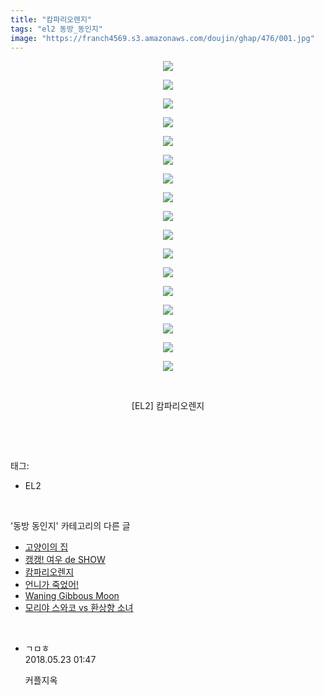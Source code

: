 ```yaml
---
title: "캄파리오렌지"
tags: "el2 동방_동인지"
image: "https://franch4569.s3.amazonaws.com/doujin/ghap/476/001.jpg"
---
```

<div class="article">
<p style="text-align: center; clear: none; float: none;"><img src="{{ site.imgserver2 }}/ghap/476/001.jpg"/></p>
<p style="text-align: center; clear: none; float: none;"><img src="{{ site.imgserver2 }}/ghap/476/002.jpg"/></p>
<p style="text-align: center; clear: none; float: none;"><img src="{{ site.imgserver2 }}/ghap/476/003.jpg"/></p>
<p style="text-align: center; clear: none; float: none;"><img src="{{ site.imgserver2 }}/ghap/476/004.jpg"/></p>
<p style="text-align: center; clear: none; float: none;"><img src="{{ site.imgserver2 }}/ghap/476/005.jpg"/></p>
<p style="text-align: center; clear: none; float: none;"><img src="{{ site.imgserver2 }}/ghap/476/006.jpg"/></p>
<p style="text-align: center; clear: none; float: none;"><img src="{{ site.imgserver2 }}/ghap/476/007.jpg"/></p>
<p style="text-align: center; clear: none; float: none;"><img src="{{ site.imgserver2 }}/ghap/476/008.jpg"/></p>
<p style="text-align: center; clear: none; float: none;"><img src="{{ site.imgserver2 }}/ghap/476/009.jpg"/></p>
<p style="text-align: center; clear: none; float: none;"><img src="{{ site.imgserver2 }}/ghap/476/010.jpg"/></p>
<p style="text-align: center; clear: none; float: none;"><img src="{{ site.imgserver2 }}/ghap/476/011.jpg"/></p>
<p style="text-align: center; clear: none; float: none;"><img src="{{ site.imgserver2 }}/ghap/476/012.jpg"/></p>
<p style="text-align: center; clear: none; float: none;"><img src="{{ site.imgserver2 }}/ghap/476/013.jpg"/></p>
<p style="text-align: center; clear: none; float: none;"><img src="{{ site.imgserver2 }}/ghap/476/014.jpg"/></p>
<p style="text-align: center; clear: none; float: none;"><img src="{{ site.imgserver2 }}/ghap/476/015.jpg"/></p>
<p style="text-align: center; clear: none; float: none;"><img src="{{ site.imgserver2 }}/ghap/476/016.jpg"/></p>
<p style="text-align: center; clear: none; float: none;"><img src="{{ site.imgserver2 }}/ghap/476/017.jpg"/></p>
<p style="text-align: center; clear: none; float: none;"><br/></p>
<p style="text-align: center; clear: none; float: none;">[EL2] 캄파리오렌지</p>
<p><br/></p>
</div><br/>
<div class="tagTrail">
<p>태그: </p>
<ul>
<li>EL2</li>
</ul>
</div><br/>
<div class="another">
<p>'동방 동인지' 카테고리의 다른 글</p>
<ul>
<li><a href="/ghap_478">고양이의 집</a></li>
<li><a href="/ghap_477">캥캥! 여우 de SHOW</a></li>
<li><a href="/ghap_476">캄파리오렌지</a></li>
<li><a href="/ghap_475">언니가 죽었어!</a></li>
<li><a href="/ghap_474">Waning Gibbous Moon</a></li>
<li><a href="/ghap_471">모리야 스와코 vs 환상향 소녀</a></li>
</ul>
</div><br/>
<div class="cb_module cb_fluid">
<div class="cb_wrt cb_profile">
<div class="comment">
<ul>
<li class="cb_thumb_off" id="comment15260276">
<div class="cb_comment_area">
<div class="cb_info_area">
<div class="cb_section">
<span class="cb_nick_name">ㄱㅁㅎ</span>
</div>
<div class="cb_section">
<span class="cb_date">2018.05.23 01:47 </span>
</div>
</div>
<div class="cb_dsc_comment">
<p class="cb_dsc">
											커플지옥
										</p>
</div>
</div></li>
</ul>
</div>
</div><!-- commentList close -->
</div><br/>
